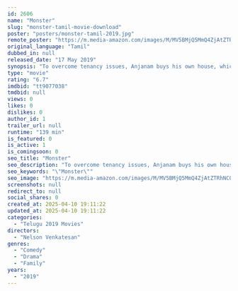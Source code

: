 ```yaml
---
id: 2606
name: "Monster"
slug: "monster-tamil-movie-download"
poster: "posters/monster-tamil-2019.jpg"
remote_poster: "https://m.media-amazon.com/images/M/MV5BMjQ5MmQ4ZjAtZTRhNC00Y2RkLTk0MWMtNWMzYzdjYjA2Y2Y3XkEyXkFqcGc@._V1_SX300.jpg"
original_language: "Tamil"
dubbed_in: null
released_date: "17 May 2019"
synopsis: "To overcome tenancy issues, Anjanam buys his own house, which brings him the love of his life. But it doesn't stay long, as there is a new trouble in house. Was he able to marry his girlfriend and live peacefully in his home?"
type: "movie"
rating: "6.7"
imdbid: "tt9077038"
tmdbid: null
views: 0
likes: 0
dislikes: 0
author_id: 1
trailer_url: null
runtime: "139 min"
is_featured: 0
is_active: 1
is_comingsoon: 0
seo_title: "Monster"
seo_description: "To overcome tenancy issues, Anjanam buys his own house, which brings him the love of his life. But it doesn't stay long, as there is a new trouble in house. Was he able to marry his girlfriend and live peacefully in his home?"
seo_keywords: "\"Monster\""
seo_image: "https://m.media-amazon.com/images/M/MV5BMjQ5MmQ4ZjAtZTRhNC00Y2RkLTk0MWMtNWMzYzdjYjA2Y2Y3XkEyXkFqcGc@._V1_SX300.jpg"
screenshots: null
redirect_to: null
social_shares: 0
created_at: 2025-04-10 19:11:22
updated_at: 2025-04-10 19:11:22
categories:
  - "Telugu 2019 Movies"
directors:
  - "Nelson Venkatesan"
genres:
  - "Comedy"
  - "Drama"
  - "Family"
years:
  - "2019"
---
```

